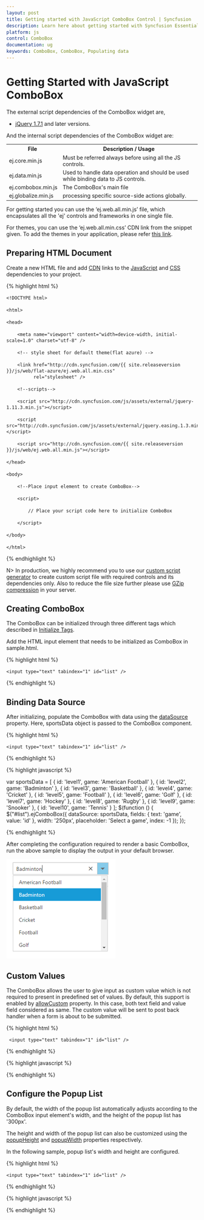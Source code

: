 ```yaml
---
layout: post
title: Getting started with JavaScript ComboBox Control | Syncfusion
description: Learn here about getting started with Syncfusion Essential Studio JavaScript ComboBox control, its elements, and more.
platform: js
control: ComboBox
documentation: ug
keywords: ComboBox, ComboBox, Populating data
---
```


# Getting Started with JavaScript ComboBox

The external script dependencies of the ComboBox widget are,

* [jQuery 1.7.1](http://jquery.com/) and later versions.

And the internal script dependencies of the ComboBox widget are:

<table>
	<tr>
		<th>File </th>
		<th>Description / Usage </th>
	</tr>
	<tr>
		<td>ej.core.min.js</td>
		<td>Must be referred always before using all the JS controls.</td>
	</tr>
	<tr>
		<td>ej.data.min.js</td>
		<td>Used to handle data operation and should be used while binding data to JS controls.</td>
	</tr>
	<tr>
		<td>ej.combobox.min.js</td>
		<td>The ComboBox's main file</td>
	</tr>
	<tr>
		<td>ej.globalize.min.js</td>
		<td>processing specific source-side actions globally.</td>
	</tr>
</table>

For getting started you can use the ‘ej.web.all.min.js’ file, which encapsulates all the 'ej' controls and frameworks in one single file.<br/> 

For themes, you can use the ‘ej.web.all.min.css’ CDN link from the snippet given. To add the themes in your application, please refer [this link](https://help.syncfusion.com/js/theming-in-essential-javascript-components#adding-specific-theme-to-your-application).


## Preparing HTML Document

Create a new HTML file and add [CDN](https://help.syncfusion.com/js/cdn) links to the [JavaScript](https://help.syncfusion.com/js/dependencies) and [CSS](https://help.syncfusion.com/js/theming-in-essential-javascript-components) dependencies to your project.

{% highlight html %}

    <!DOCTYPE html>

    <html>

    <head>

        <meta name="viewport" content="width=device-width, initial-scale=1.0" charset="utf-8" />

        <!-- style sheet for default theme(flat azure) -->

        <link href="http://cdn.syncfusion.com/{{ site.releaseversion }}/js/web/flat-azure/ej.web.all.min.css"
              rel="stylesheet" />

        <!--scripts-->

        <script src="http://cdn.syncfusion.com/js/assets/external/jquery-1.11.3.min.js"></script>

        <script src="http://cdn.syncfusion.com/js/assets/external/jquery.easing.1.3.min.js"></script>

        <script src="http://cdn.syncfusion.com/{{ site.releaseversion }}/js/web/ej.web.all.min.js"></script>

    </head>

    <body>

        <!--Place input element to create ComboBox-->

        <script>

            // Place your script code here to initialize ComboBox

        </script>

    </body>

    </html>

{% endhighlight %}

 N>  In production, we highly recommend you to use our [custom script generator](https://help.syncfusion.com/js/custom-script-generator#) to create custom script file with required controls and its dependencies only. Also to reduce the file size further please use [GZip compression](https://developers.google.com/web/fundamentals/performance/optimizing-content-efficiency/optimize-encoding-and-transfer?hl=en#text-compression-with-gzip) in your server. 

## Creating ComboBox

The ComboBox can be initialized through three different tags which described in [Initialize Tags](https://help.syncfusion.com/js/combobox/initialize-tags).

Add the HTML input element that needs to be initialized as ComboBox in sample.html.


{% highlight html %}
	
	<input type="text" tabindex="1" id="list" />
			
{% endhighlight %}

## Binding Data Source

After initializing, populate the ComboBox with data using the [dataSource](https://help.syncfusion.com/api/js/ejcombobox#members:datasource) property. Here, sportsData object is passed to the ComboBox component.	
	
{% highlight html %}
	
	<input type="text" tabindex="1" id="list" />
			
{% endhighlight %}
		
{% highlight javascript %}	

var sportsData = [
	{ id: 'level1', game: 'American Football' }, { id: 'level2', game: 'Badminton' },
	{ id: 'level3', game: 'Basketball' }, { id: 'level4', game: 'Cricket' },
	{ id: 'level5', game: 'Football' }, { id: 'level6', game: 'Golf' },
	{ id: 'level7', game: 'Hockey' }, { id: 'level8', game: 'Rugby' },
	{ id: 'level9', game: 'Snooker' }, { id: 'level10', game: 'Tennis' }
];
$(function () {
	$("#list").ejComboBox({
		dataSource: sportsData,
		fields: { text: 'game', value: 'id' },
		width: '250px',
		placeholder: 'Select a game',
		index: -1
	});
});			
		
{% endhighlight %}

After completing the configuration required to render a basic ComboBox, run the above sample to display the output in your default browser.
	
![](Getteing-Started_images/Getteing-Started_img1.png)

## Custom Values

The ComboBox allows the user to give input as custom value which is not required to present in predefined set of values. By default, this support is enabled by [allowCustom](https://help.syncfusion.com/api/js/ejcombobox#members:allowcustom) property. In this case, both text field and value field considered as same. The custom value will be sent to post back handler when a form is about to be submitted.

{% highlight html %}
	
	 <input type="text" tabindex="1" id="list" />
			
{% endhighlight %}
	
{% highlight javascript %}	
	
<script type="text/javascript">
var sportsData = [
	{ Id: 'game1', Game: 'Badminton' },
	{ Id: 'game2', Game: 'Football' },
	{ Id: 'game3', Game: 'Tennis' }
];
$(function () {
	$("#list").ejComboBox({
		//set the data to dataSource property
		dataSource: sportsData,
		// By default, its enabled. For your better understanding, showcase this property here.
		allowCustom: true,
		// maps the appropriate column to fields property
		fields: { text: 'Game', value: 'Id' },
		// set placeholder to ComboBox input element
		placeholder: "Select a game"
	});
});
</script>	
		
{% endhighlight %}

## Configure the Popup List

By default, the width of the popup list automatically adjusts according to the ComboBox input element's width, and the height of the popup list has '300px'.

The height and width of the popup list can also be customized using the [popupHeight](https://help.syncfusion.com/api/js/ejcombobox#members:popupheight) and [popupWidth](https://help.syncfusion.com/api/js/ejcombobox#members:popupwidth) properties respectively.

In the following sample, popup list's width and height are configured.

{% highlight html %}

	<input type="text" tabindex="1" id="list" />

{% endhighlight %}
	
{% highlight javascript %}	
	
<script type="text/javascript">
var sportsData = [
	{ Id: 'game1', Game: 'Badminton' },
	{ Id: 'game2', Game: 'Football' },
	{ Id: 'game3', Game: 'Tennis' }
];
$(function () {
	$("#list").ejComboBox({
		//set the data to dataSource property
		dataSource: sportsData,
		// By default, its enabled. For your better understanding, showcase this property here.
		allowCustom: true,
		//set height to popup list
		popupHeight: '200px',
		//set width to popup list
		popupWidth: '250px',
		// maps the appropriate column to fields property
		fields: { text: 'Game', value: 'Id' },
		// set placeholder to ComboBox input element
		placeholder: "Select a game"
	});
});
</script>	
		
{% endhighlight %}

